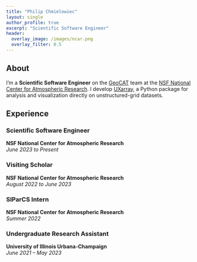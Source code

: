 ```yaml
---
title: "Philip Chmielowiec"
layout: single
author_profile: true
excerpt: "Scientific Software Engineer"
header:
  overlay_image: /images/ncar.png
  overlay_filter: 0.5
---
```


## About


I’m a **Scientific Software Engineer** on the [GeoCAT](https://geocat.ucar.edu/) team at the [NSF National Center for Atmospheric Research](https://ncar.ucar.edu/). I develop [UXarray](https://github.com/UXARRAY/uxarray), a Python package for analysis and visualization directly on unstructured-grid datasets.


## Experience

### Scientific Software Engineer
**NSF National Center for Atmospheric Research**  
*June 2023 to Present*  

### Visiting Scholar  
**NSF National Center for Atmospheric Research**  
*August 2022 to June 2023*  


### SIParCS Intern  
**NSF National Center for Atmospheric Research**  
*Summer 2022*  


### Undergraduate Research Assistant  
**University of Illinois Urbana-Champaign**  
*June 2021 – May 2023*  



